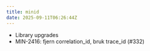 ```yaml
---
title: minid
date: 2025-09-11T06:26:44Z
---
```

- Library upgrades
- MIN-2416: fjern correlation_id, bruk trace_id (#332)

